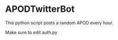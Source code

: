 <head>
  <link
    rel="stylesheet"
    href="https://cdnjs.cloudflare.com/ajax/libs/animate.css/4.1.1/animate.min.css"
  />
  <style>
  h1:hover{
	  color:red;
  }
  </style>
</head>
<h1 class="animate__animated animate__bounce">APODTwitterBot</h1>

This python script posts a random APOD every hour.

Make sure to edit auth.py
